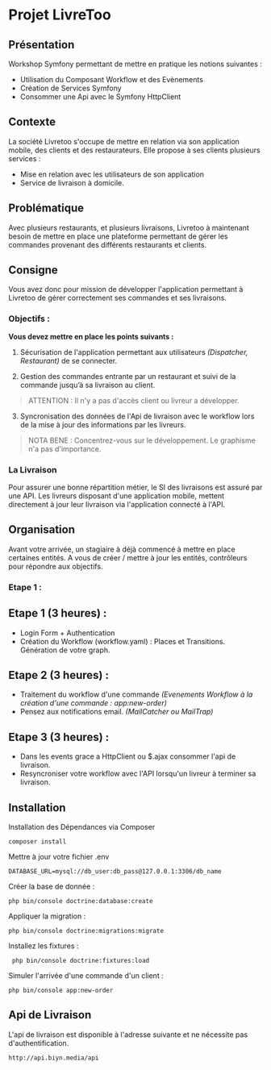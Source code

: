 # Projet LivreToo

## Présentation

Workshop Symfony permettant de mettre en pratique les notions suivantes :

 - Utilisation du Composant Workflow et des Evènements
 - Création de Services Symfony
 - Consommer une Api avec le Symfony HttpClient

## Contexte

La société Livretoo s'occupe de mettre en relation via son application mobile, des clients et des restaurateurs. Elle propose à ses clients plusieurs services :

 - Mise en relation avec les utilisateurs de son application
 - Service de livraison à domicile.

## Problématique

Avec plusieurs restaurants, et plusieurs livraisons, Livretoo à maintenant besoin de mettre en place une plateforme permettant de gérer les commandes provenant des différents restaurants et clients.

## Consigne

Vous avez donc pour mission de développer l'application permettant à Livretoo de gérer correctement ses commandes et ses livraisons.

### Objectifs :

**Vous devez mettre en place les points suivants :**

 1. Sécurisation de l'application permettant aux utilisateurs *(Dispatcher, Restaurant)* de se connecter.
 
 2. Gestion des commandes entrante par un restaurant et  suivi de la commande jusqu’à sa livraison au client.

> ATTENTION : Il n'y a pas d'accès client ou livreur a développer.

 3. Syncronisation des données de l'Api de livraison avec le workflow lors de la mise à jour des informations par les livreurs.

> NOTA BENE : Concentrez-vous sur le développement. Le graphisme n'a pas d'importance.


### La Livraison

Pour assurer une bonne répartition métier, le SI des livraisons est assuré par une API.
Les livreurs disposant d'une application mobile, mettent directement à jour leur livraison via l'application connecté à l'API.

## Organisation

Avant votre arrivée, un stagiaire à déjà commencé à mettre en place certaines entités. 
A vous de créer / mettre à jour les entités, contrôleurs pour répondre aux objectifs.

### Etape 1 :

## Etape 1 (3 heures) :

- Login Form + Authentication
- Création du Workflow (workflow.yaml) : Places et Transitions. Génération de votre graph.

## Etape 2 (3 heures) :

- Traitement du workflow d'une commande *(Evenements Workflow à la création d'une commande : app:new-order)*
- Pensez aux notifications email. *(MailCatcher ou MailTrap)*

## Etape 3 (3 heures) :

- Dans les events grace a HttpClient ou $.ajax consommer l'api de livraison.
- Resyncroniser votre workflow avec l'API lorsqu'un livreur à terminer sa livraison.

## Installation

Installation des Dépendances via Composer

    composer install

Mettre à jour votre fichier .env

    DATABASE_URL=mysql://db_user:db_pass@127.0.0.1:3306/db_name

Créer la base de donnée :

    php bin/console doctrine:database:create

Appliquer la migration :

    php bin/console doctrine:migrations:migrate

Installez les fixtures :

     php bin/console doctrine:fixtures:load

Simuler l'arrivée d'une commande d'un client :

    php bin/console app:new-order


## Api de Livraison

L'api de livraison est disponible à l'adresse suivante et ne nécessite pas d'authentification.

    http://api.biyn.media/api
